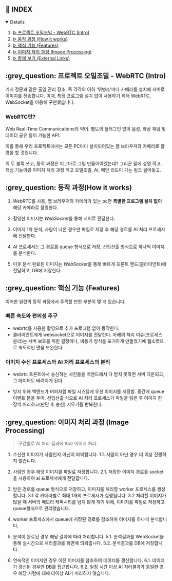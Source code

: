 ## :pencil: INDEX
<details open="open">
<ol>
<li><a href="#intro"> ᐅ  프로젝트 오밀조밀 - WebRTC (Intro)</a></li>
<li><a href="#mechanism"> ᐅ  동작 과정 (How it works)</a></li>
<li><a href="#features"> ᐅ  핵심 기능 (Features)</a></li>
<li><a href="#image-processing"> ᐅ  이미지 처리 과정 (Image Processing)</a></li>
<li><a href="#links"> ᐅ  함께 보기 (External Links)</a></li>
</ol>
</details>

<h2 id="intro"> :grey_question: 프로젝트 오밀조밀 - WebRTC (Intro)</h2>
기지 정문과 같은 출입 관리 장소, 즉 각각의 이하 ‘위병소’마다 카메라를 설치해 서버로 이미지를 전송합니다. 이때, 특정 프로그램 설치 없이 사용하기 위해 WebRTC, WebSocket을 이용해 구현했습니다.

### WebRTC란?
Web Real-Time Communications의 약어. 별도의 플러그인 없이 음성, 화상 채팅 및 데이터 공유 등이 가능한 API.

이를 통해 우리 프로젝트에서는 모든 PC마다 설치되어있는 웹 브라우저와 카메라로 촬영을 할 것입니다.

  

위 두 블록 쓰고, 동작 과정은 피그마로 그림 만들어야겠는데? 그리곤 밑에 설명 적고. 핵심 기능이랑 이미지 처리 과정  적고 오밀조밀, AI, 메인 리드미 가는 링크 걸어놓고.

  
<h2 id="mechanism"> :grey_question: 동작 과정(How it works)</h2>

1. *WebRTC*를 사용, 웹 브라우저와 카메라가 있는 pc면 **특별한 프로그램 설치 없이** 해당 카메라로 촬영한다.

2. 촬영한 이미지는 *WebSocket*을 통해 서버로 전달한다.

3. 이미지 1차 분석, 사람이 나온 경우만 파일로 저장 후 해당 경로를 AI 처리 프로세서에 전달한다.

4. AI 프로세서는 그 경로를 queue 형식으로 저장, 선입선출 방식으로 하나씩 이미지를 분석한다.

5. 이후 분석 완료된 이미지는 *WebSocket*을 통해 빠르게 프론트 엔드(클라이언트)에 전달하고, DB에 저장한다.

  
<h2 id="features"> :grey_question: 핵심 기능 (Features)</h2>

이러한 일련의 동작 과정에서 주목할 만한 부분이 몇 개 있습니다.

### 빠른 속도와 편의성 추구

- webrtc를 사용한 촬영으로 추가 프로그램 없이 동작한다.
- 클라이언트에게 websocket으로 이미지를 전달한다. 아래의 처리 이슈(프로세스 분리)는 서버 보호를 위한 결정이나, 비동기 방식을 포기하게 만들었기에 웹소켓으로 속도적인 면을 보완한다.

 
### 이미지 수신 프로세스와 AI 처리 프로세스의 분리

- webrtc 프론트에서 송신하는 사진들을 백엔드에서 다 받지 못하면 서버 다운되고, 그 데이터도 버려지게 된다.

 - 방지 위해 백엔드가 버퍼처럼 파일 시스템에 우선 이미지를 저장함. 중간에 queue 이벤트 문을 두어, 선입선출 식으로 AI 처리 프로세스가 파일을 읽은 후 이미지 한 장씩 처리하고(판단 후 송신) 지우기를 반복한다.

  
<h2 id="image-processing"> :grey_question: 이미지 처리 과정 (Image Processing)</h2>

>구간별로 AI 처리 결과에 따라 이미지 처리.
  

1. 수신한 이미지가 사람인지 아닌지 파악합니다.
   1.1. 사람이 아닌 경우 더 이상 진행하지 않습니다.


2. 사람인 경우 해당 이미지를 파일로 저장합니다.
   2.1. 저장한 이미지 경로를 socket을 사용하여 ai 프로세서에게 전달합니다.
  
  
3. 받은 경로를 queue 형식으로 저장하고, 이미지를 처리할 worker 프로세스를 생성합니다.
   3.1 각 카메라별로 최대 1개의 프로세서가 실행됩니다.
   3.2 처리할 이미지가 많을 때 서버의 메모리 캐퍼시티를 넘지 않게 하기 위해, 이미지를 파일로 저장하고 queue형식으로 관리했습니다.
  

4. worker 프로세스에서 queue에 저장된 경로를 참조하여 이미지를 하나씩 분석합니다.


5. 분석이 완료된 경우 해당 결과에 따라 처리합니다.
   5.1. 분석결과를 WebSocket을 통해 실시간으로 처리결과를 화면에 띄워줍니다.
   5.2. 분석결과를 DB에 저장합니다.


6. 연속적인 이미지인 경우 이전 이미지를 참조하여 데이터를 갱신합니다.
   6.1. 데이터가 갱신된 경우만 DB를 접근합니다.
   6.2. 일정 시간 이상 AI 처리결과가 동일한 경우 해당 사람에 대해 더이상 AI가 처리하지 않습니다.
